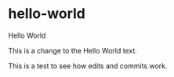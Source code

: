 # hello-world
Hello World

This is a change to the Hello World text.

This is a test to see how edits and commits work.
